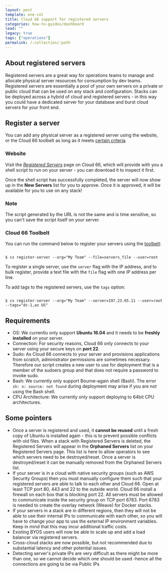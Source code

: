 ```yaml
---
layout: post
template: one-col
title: Cloud 66 support for registered servers
categories: how-to-guides/dashboard
lead: ""
legacy: true
tags: ["operations"]
permalink: /:collection/:path
---
```




## About registered servers

Registered servers are a great way for operations teams to manage and allocate physical server resources for consumption by dev teams. Registered servers are essentially a pool of your own servers on a private or public cloud that can be used on any stack and configuration. Stacks can be deployed across a hybrid of cloud and registered servers - in this way you could have a dedicated server for your database and burst cloud servers for your front end.


## Register a server

You can add any physical server as a registered server using the website, or the Cloud 66 toolbelt as long as it meets [certain criteria](#pointers).


### Website

Visit the [_Registered Servers_](https://app.cloud66.com/registered_servers) page on Cloud 66, which will provide with you a shell script to run on your server - you can download it to inspect it first.

Once the shell script has successfully completed, the server will now show up in the **New Servers** list for you to approve. Once it is approved, it will be available for you to use on any stack!



### Note

The script generated by the URL is not the same and is time sensitive, so you can't save the script itself on your server.



### Cloud 66 Toolbelt

You can run the command below to register your servers using the [toolbelt](/{{page.collection}}/quickstarts/using-cloud66-toolbelt.html):

```

$ cx register-server --org="My Team" --file=servers_file --user=root

```

To register a single server, use the `server` flag with the IP address, and to bulk register, provide a text file with the `file` flag with one IP address per line.

To add tags to the registered servers, use the `tags` option:

```

$ cx register-server --org="My Team" --server=197.23.65.11 --user=root --tags="dc-1,az US"

```




## Requirements

- OS: We currentlu only support **Ubuntu 16.04** and it needs to be **freshly installed** on your server.
- Connection: For security reasons, Cloud 66 only connects to your server using your secure keys on **port 22**.
- Sudo: As Cloud 66 connects to your server and provisions applications from scratch, administrator permissions are sometimes necessary. Therefore our script creates a new user to use for deployment that is a member of the sudoers group and that does not require a password to invoke sudo.
- Bash: We currently only support Bourne-again shell (Bash). The error `sh: n: source: not found` during deployment may arise if you are not using the Bash shell.
- CPU Architecture: We currently only support deploying to 64bit CPU architectures.


## Some pointers

- Once a server is registered and used, it **cannot be reused** until a fresh copy of Ubuntu is installed again - this is to prevent possible conflicts with old files. When a stack with Registered Servers is deleted, the Registered Servers will appear in the **Orphaned Servers** list on your Registered Servers page. This list is here to allow operators to see which servers need to be destroyed/reset. Once a server is destroyed/reset it can be manually removed from the Orphaned Servers list.
- If your server is in a cloud with native security groups (such as AWS Security Groups) then you must manually configure them such that your registered servers are able to talk to each other and Cloud 66. Open at least TCP port 80, 443 and 22 to the outside world. Cloud 66 install a firewall on each box that is blocking port 22. All servers must be allowed to communicate inside the security group on TCP port 6783. Port 6783 is needed to create the overlay network (Weave) for Docker stacks.
- If your servers in a stack are in different regions, then they will not be able to use their internal IPs to communicate with each other, so you will have to change your app to use the external IP environment variables. Keep in mind that this may incur additional traffic costs.
- Existing BYOS users will now be able to scale up and add a load balancer via registered servers.
- Cross-cloud stacks are now possible, but not recommended due to substantial latency and other potential issues.
- Detecting server's private IPs are very difficult as there might be more than one, so we cannot decide which one should be used -hence all the connections are going to be via Public IPs

